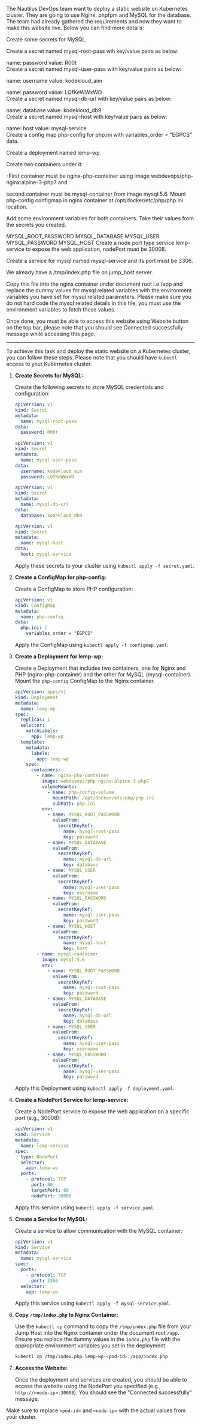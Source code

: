The Nautilus DevOps team want to deploy a static website on Kubernetes cluster. They are going to use Nginx, phpfpm and MySQL for the database. The team had already gathered the requirements and now they want to make this website live. Below you can find more details:

Create some secrets for MySQL.

Create a secret named mysql-root-pass wih key/value pairs as below:

name: password
value: R00t  
Create a secret named mysql-user-pass with key/value pairs as below:

name: username
value: kodekloud_aim

name: password
value: LQfKeWWxWD  
Create a secret named mysql-db-url with key/value pairs as below:

name: database
value: kodekloud_db9  
Create a secret named mysql-host with key/value pairs as below:

name: host
value: mysql-service  
Create a config map php-config for php.ini with variables_order = "EGPCS" data.

Create a deployment named lemp-wp.

Create two containers under it:

-First container must be nginx-php-container using image webdevops/php-nginx:alpine-3-php7 and

second container must be mysql-container from image mysql:5.6.
Mount php-config configmap in nginx container at /opt/docker/etc/php/php.ini location.

Add some environment variables for both containers. Take their values from the secrets you created.

MYSQL_ROOT_PASSWORD
MYSQL_DATABASE
MYSQL_USER
MYSQL_PASSWORD
MYSQL_HOST
Create a node port type service lemp-service to expose the web application, nodePort must be 30008.

Create a service for mysql named mysql-service and its port must be 3306.

We already have a /tmp/index.php file on jump_host server.

Copy this file into the nginx container under document root i.e /app and replace the dummy values for mysql related variables with the environment variables you have set for mysql related parameters. Please make sure you do not hard code the mysql related details in this file, you must use the environment variables to fetch those values.

Once done, you must be able to access this website using Website button on the top bar, please note that you should see Connected successfully message while accessing this page.


----------

To achieve this task and deploy the static website on a Kubernetes cluster, you can follow these steps. Please note that you should have `kubectl` access to your Kubernetes cluster.

1. **Create Secrets for MySQL:**

   Create the following secrets to store MySQL credentials and configuration:

   ```yaml
   apiVersion: v1
   kind: Secret
   metadata:
     name: mysql-root-pass
   data:
     password: R00t

   apiVersion: v1
   kind: Secret
   metadata:
     name: mysql-user-pass
   data:
     username: kodekloud_aim
     password: LQfKeWWxWD

   apiVersion: v1
   kind: Secret
   metadata:
     name: mysql-db-url
   data:
     database: kodekloud_db9

   apiVersion: v1
   kind: Secret
   metadata:
     name: mysql-host
   data:
     host: mysql-service
   ```

   Apply these secrets to your cluster using `kubectl apply -f secret.yaml`.

2. **Create a ConfigMap for php-config:**

   Create a ConfigMap to store PHP configuration:

   ```yaml
   apiVersion: v1
   kind: ConfigMap
   metadata:
     name: php-config
   data:
     php.ini: |
       variables_order = "EGPCS"
   ```

   Apply the ConfigMap using `kubectl apply -f configmap.yaml`.

3. **Create a Deployment for lemp-wp:**

   Create a Deployment that includes two containers, one for Nginx and PHP (nginx-php-container) and the other for MySQL (mysql-container). Mount the `php-config` ConfigMap to the Nginx container.

   ```yaml
   apiVersion: apps/v1
   kind: Deployment
   metadata:
     name: lemp-wp
   spec:
     replicas: 1
     selector:
       matchLabels:
         app: lemp-wp
     template:
       metadata:
         labels:
           app: lemp-wp
       spec:
         containers:
           - name: nginx-php-container
             image: webdevops/php-nginx:alpine-3-php7
             volumeMounts:
               - name: php-config-volume
                 mountPath: /opt/docker/etc/php/php.ini
                 subPath: php.ini
             env:
               - name: MYSQL_ROOT_PASSWORD
                 valueFrom:
                   secretKeyRef:
                     name: mysql-root-pass
                     key: password
               - name: MYSQL_DATABASE
                 valueFrom:
                   secretKeyRef:
                     name: mysql-db-url
                     key: database
               - name: MYSQL_USER
                 valueFrom:
                   secretKeyRef:
                     name: mysql-user-pass
                     key: username
               - name: MYSQL_PASSWORD
                 valueFrom:
                   secretKeyRef:
                     name: mysql-user-pass
                     key: password
               - name: MYSQL_HOST
                 valueFrom:
                   secretKeyRef:
                     name: mysql-host
                     key: host
           - name: mysql-container
             image: mysql:5.6
             env:
               - name: MYSQL_ROOT_PASSWORD
                 valueFrom:
                   secretKeyRef:
                     name: mysql-root-pass
                     key: password
               - name: MYSQL_DATABASE
                 valueFrom:
                   secretKeyRef:
                     name: mysql-db-url
                     key: database
               - name: MYSQL_USER
                 valueFrom:
                   secretKeyRef:
                     name: mysql-user-pass
                     key: username
               - name: MYSQL_PASSWORD
                 valueFrom:
                   secretKeyRef:
                     name: mysql-user-pass
                     key: password
   ```

   Apply this Deployment using `kubectl apply -f deployment.yaml`.

4. **Create a NodePort Service for lemp-service:**

   Create a NodePort service to expose the web application on a specific port (e.g., 30008):

   ```yaml
   apiVersion: v1
   kind: Service
   metadata:
     name: lemp-service
   spec:
     type: NodePort
     selector:
       app: lemp-wp
     ports:
       - protocol: TCP
         port: 80
         targetPort: 80
         nodePort: 30008
   ```

   Apply this service using `kubectl apply -f service.yaml`.

5. **Create a Service for MySQL:**

   Create a service to allow communication with the MySQL container:

   ```yaml
   apiVersion: v1
   kind: Service
   metadata:
     name: mysql-service
   spec:
     ports:
       - protocol: TCP
         port: 3306
     selector:
       app: lemp-wp
   ```

   Apply this service using `kubectl apply -f mysql-service.yaml`.

6. **Copy `/tmp/index.php` to Nginx Container:**

   Use the `kubectl cp` command to copy the `/tmp/index.php` file from your Jump Host into the Nginx container under the document root `/app`. Ensure you replace the dummy values in the `index.php` file with the appropriate environment variables you set in the deployment.

   ```bash
   kubectl cp /tmp/index.php lemp-wp-<pod-id>:/app/index.php
   ```

7. **Access the Website:**

   Once the deployment and services are created, you should be able to access the website using the NodePort you specified (e.g., `http://<node-ip>:30008`). You should see the "Connected successfully" message.

Make sure to replace `<pod-id>` and `<node-ip>` with the actual values from your cluster.
